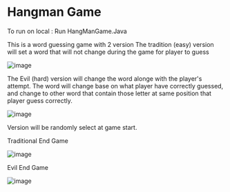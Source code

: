 # Hangman Game

To run on local : Run HangManGame.Java

This is a word guessing game with 2 version
The tradition (easy) version will set a word that will not change during the game for player to guess

![image](https://user-images.githubusercontent.com/77389522/172305010-09c1da42-500a-42b9-9388-b6a66dade961.png)


The Evil (hard) version will change the word alonge with the player's attempt.
The word will change base on what player have correctly guessed, and change to other word that contain those letter at same position that player guess correctly.

![image](https://user-images.githubusercontent.com/77389522/172305078-02a2d7c0-b633-439f-a7ec-4ee784c34d6d.png)


Version will be randomly select at game start.

Traditional End Game

![image](https://user-images.githubusercontent.com/77389522/172305655-e991ab8a-a823-40f6-8d79-c599bc2ed4ad.png)

Evil End Game

![image](https://user-images.githubusercontent.com/77389522/172305933-ebe91b03-9306-46e0-87eb-da86bcf00427.png)

